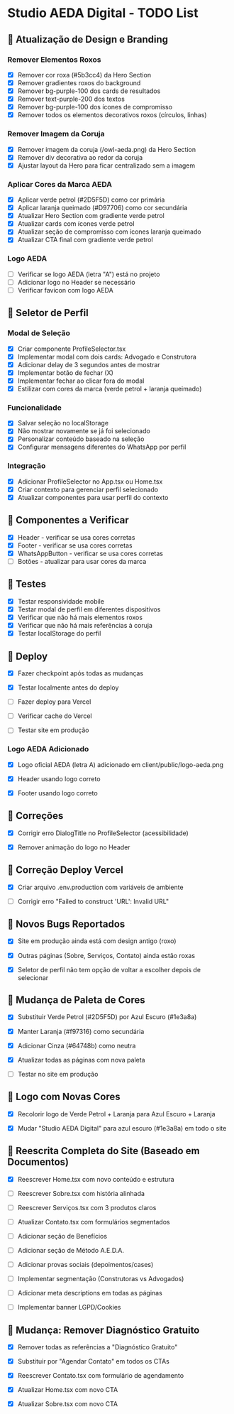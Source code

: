 # Studio AEDA Digital - TODO List

## 🎨 Atualização de Design e Branding

### Remover Elementos Roxos
- [x] Remover cor roxa (#5b3cc4) da Hero Section
- [x] Remover gradientes roxos do background
- [x] Remover bg-purple-100 dos cards de resultados
- [x] Remover text-purple-200 dos textos
- [x] Remover bg-purple-100 dos ícones de compromisso
- [x] Remover todos os elementos decorativos roxos (círculos, linhas)

### Remover Imagem da Coruja
- [x] Remover imagem da coruja (/owl-aeda.png) da Hero Section
- [x] Remover div decorativa ao redor da coruja
- [x] Ajustar layout da Hero para ficar centralizado sem a imagem

### Aplicar Cores da Marca AEDA
- [x] Aplicar verde petrol (#2D5F5D) como cor primária
- [x] Aplicar laranja queimado (#D97706) como cor secundária
- [x] Atualizar Hero Section com gradiente verde petrol
- [x] Atualizar cards com ícones verde petrol
- [x] Atualizar seção de compromisso com ícones laranja queimado
- [x] Atualizar CTA final com gradiente verde petrol

### Logo AEDA
- [ ] Verificar se logo AEDA (letra "A") está no projeto
- [ ] Adicionar logo no Header se necessário
- [ ] Verificar favicon com logo AEDA

## 🎯 Seletor de Perfil

### Modal de Seleção
- [x] Criar componente ProfileSelector.tsx
- [x] Implementar modal com dois cards: Advogado e Construtora
- [x] Adicionar delay de 3 segundos antes de mostrar
- [x] Implementar botão de fechar (X)
- [x] Implementar fechar ao clicar fora do modal
- [x] Estilizar com cores da marca (verde petrol + laranja queimado)

### Funcionalidade
- [x] Salvar seleção no localStorage
- [x] Não mostrar novamente se já foi selecionado
- [x] Personalizar conteúdo baseado na seleção
- [x] Configurar mensagens diferentes do WhatsApp por perfil

### Integração
- [x] Adicionar ProfileSelector no App.tsx ou Home.tsx
- [x] Criar contexto para gerenciar perfil selecionado
- [x] Atualizar componentes para usar perfil do contexto

## 📱 Componentes a Verificar
- [x] Header - verificar se usa cores corretas
- [x] Footer - verificar se usa cores corretas
- [x] WhatsAppButton - verificar se usa cores corretas
- [ ] Botões - atualizar para usar cores da marca

## 🧪 Testes
- [x] Testar responsividade mobile
- [x] Testar modal de perfil em diferentes dispositivos
- [x] Verificar que não há mais elementos roxos
- [x] Verificar que não há mais referências à coruja
- [x] Testar localStorage do perfil

## 🚀 Deploy
- [x] Fazer checkpoint após todas as mudanças
- [x] Testar localmente antes do deploy
- [ ] Fazer deploy para Vercel
- [ ] Verificar cache do Vercel
- [ ] Testar site em produção



### Logo AEDA Adicionado
- [x] Logo oficial AEDA (letra A) adicionado em client/public/logo-aeda.png
- [x] Header usando logo correto
- [x] Footer usando logo correto




## 🐛 Correções
- [x] Corrigir erro DialogTitle no ProfileSelector (acessibilidade)
- [x] Remover animação do logo no Header



## 🔧 Correção Deploy Vercel
- [x] Criar arquivo .env.production com variáveis de ambiente
- [ ] Corrigir erro "Failed to construct 'URL': Invalid URL"



## 🐛 Novos Bugs Reportados
- [x] Site em produção ainda está com design antigo (roxo)
- [x] Outras páginas (Sobre, Serviços, Contato) ainda estão roxas
- [x] Seletor de perfil não tem opção de voltar a escolher depois de selecionar




## 🎨 Mudança de Paleta de Cores
- [x] Substituir Verde Petrol (#2D5F5D) por Azul Escuro (#1e3a8a)
- [x] Manter Laranja (#f97316) como secundária
- [x] Adicionar Cinza (#64748b) como neutra
- [x] Atualizar todas as páginas com nova paleta
- [ ] Testar no site em produção




## 🎨 Logo com Novas Cores
- [x] Recolorir logo de Verde Petrol + Laranja para Azul Escuro + Laranja



- [x] Mudar "Studio AEDA Digital" para azul escuro (#1e3a8a) em todo o site




## 🔄 Reescrita Completa do Site (Baseado em Documentos)
- [x] Reescrever Home.tsx com novo conteúdo e estrutura
- [ ] Reescrever Sobre.tsx com história alinhada
- [ ] Reescrever Serviços.tsx com 3 produtos claros
- [ ] Atualizar Contato.tsx com formulários segmentados
- [ ] Adicionar seção de Benefícios
- [ ] Adicionar seção de Método A.E.D.A.
- [ ] Adicionar provas sociais (depoimentos/cases)
- [ ] Implementar segmentação (Construtoras vs Advogados)
- [ ] Adicionar meta descriptions em todas as páginas
- [ ] Implementar banner LGPD/Cookies




## 🔄 Mudança: Remover Diagnóstico Gratuito
- [x] Remover todas as referências a "Diagnóstico Gratuito"
- [x] Substituir por "Agendar Contato" em todos os CTAs
- [x] Reescrever Contato.tsx com formulário de agendamento
- [x] Atualizar Home.tsx com novo CTA
- [x] Atualizar Sobre.tsx com novo CTA

